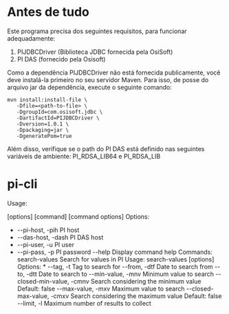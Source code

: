 # Antes de tudo

Este programa precisa dos seguintes requisitos, para funcionar adequadamente:

1. PIJDBCDriver (Biblioteca JDBC fornecida pela OsiSoft)
2. PI DAS (fornecido pela Osisoft)

Como a dependência PIJDBCDriver não está fornecida publicamente, você deve instalá-la primeiro no seu servidor Maven. Para isso, de posse do arquivo jar da dependência, execute o seguinte comando:

````shell script
mvn install:install-file \
   -Dfile=<path-to-file> \
   -DgroupId=com.osisoft.jdbc \
   -DartifactId=PIJDBCDriver \
   -Dversion=1.0.1 \
   -Dpackaging=jar \
   -DgeneratePom=true
````

Além disso, verifique se o path do PI DAS está definido nas seguintes variáveis de ambiente: PI_RDSA_LIB64 e PI_RDSA_LIB

# pi-cli
Usage: <main class> [options] [command] [command options]
  Options:
  * --pi-host, -pih
      PI host
  * --das-host, -dash
      PI DAS host
  * --pi-user, -u
      PI user
  * --pi-pass, -p
      PI password
    --help
      Display command help
  Commands:
    search-values      Search for values in PI
      Usage: search-values [options]
        Options:
        * --tag, -t
            Tag to search for
          --from, -dtf
            Date to search from
          --to, -dtt
            Date to search to
          --min-value, -mnv
            Minimum value to search
          --closed-min-value, -cmnv
            Search considering the minimum value
            Default: false
          --max-value, -mxv
            Maximum value to search
          --closed-max-value, -cmxv
            Search considering the maximum value
            Default: false
          --limit, -l
            Maximum number of results to collect


